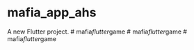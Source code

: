 # mafia_app_ahs

A new Flutter project.
#   m a f i a _ f l u t t e r _ g a m e  
 #   m a f i a _ f l u t t e r _ g a m e  
 #   m a f i a _ f l u t t e r _ g a m e  
 